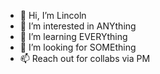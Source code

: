 - 👋 Hi, I’m Lincoln
- 👀 I’m interested in ANYthing
- 🌱 I’m learning EVERYthing 
- 💞️ I’m looking for SOMEthing
- 📫 Reach out for collabs via PM

<!---
lincoln123lin/lincoln123lin is a ✨ special ✨ repository because its `README.md` (this file) appears on your GitHub profile.
You can click the Preview link to take a look at your changes.
--->
